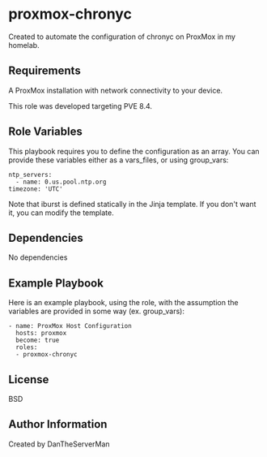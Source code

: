 proxmox-chronyc
=========

Created to automate the configuration of chronyc on ProxMox in my homelab.

Requirements
------------

A ProxMox installation with network connectivity to your device.

This role was developed targeting PVE 8.4.

Role Variables
--------------
 
This playbook requires you to define the configuration as an array. You can provide these variables either as a vars_files, or using group_vars:
```
ntp_servers:
  - name: 0.us.pool.ntp.org
timezone: 'UTC'
```
Note that iburst is defined statically in the Jinja template. If you don't want it, you can modify the template.


Dependencies
------------

No dependencies

Example Playbook
----------------

Here is an example playbook, using the role, with the assumption the variables are provided in some way (ex. group_vars):
```
- name: ProxMox Host Configuration
  hosts: proxmox
  become: true
  roles:
  - proxmox-chronyc
```
License
-------

BSD

Author Information
------------------

Created by DanTheServerMan